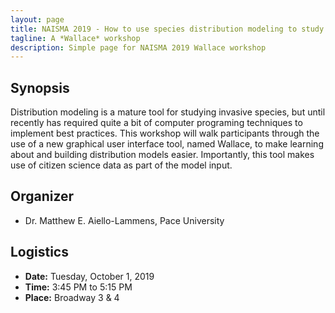 ```yaml
---
layout: page
title: NAISMA 2019 - How to use species distribution modeling to study the past spread and predict future spread of non-native species 
tagline: A *Wallace* workshop
description: Simple page for NAISMA 2019 Wallace workshop
---
```


<link rel="shortcut icon" type="image/x-icon" href="favicon.ico">

## Synopsis

Distribution modeling is a mature tool for studying invasive species, but until recently has required quite a bit of computer programing techniques to implement best practices. This workshop will walk participants through the use of a new graphical user interface tool, named Wallace, to make learning about and building distribution models easier. Importantly, this tool makes use of citizen science data as part of the model input.

## Organizer

* Dr. Matthew E. Aiello-Lammens, Pace University

## Logistics

* **Date:** Tuesday, October 1, 2019
* **Time:** 3:45 PM to 5:15 PM 
* **Place:** Broadway 3 & 4
